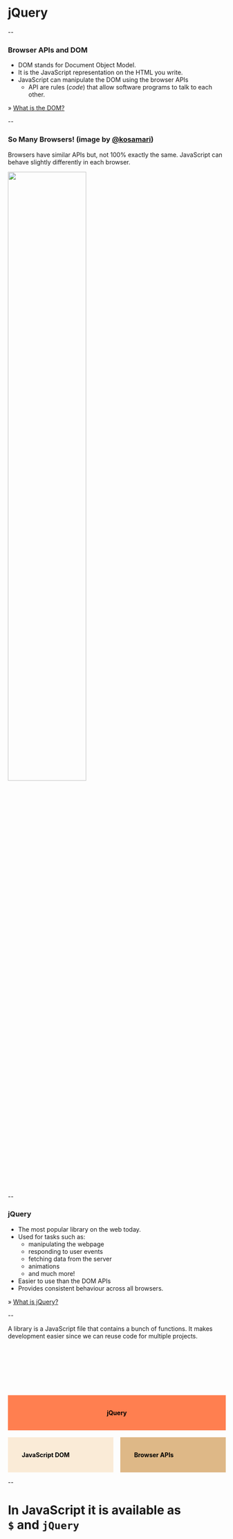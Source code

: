 # jQuery

--

### Browser APIs and DOM

+ DOM stands for Document Object Model.
+ It is the JavaScript representation on the HTML you write.
+ JavaScript can manipulate the DOM using the browser APIs
  + API are rules (_code_) that allow software programs to talk to each other.

<p class="reference-link">
» <a href="https://css-tricks.com/dom/">What is the DOM?</a>
</p>

--

### So Many Browsers! (image by [@kosamari](https://twitter.com/kosamari/media))

Browsers have similar APIs but, not 100% exactly the same. JavaScript can behave slightly differently in each browser.

<image style="height: 60%; width: auto;" src="ASSETS_PATH/jquery/browsers.jpg" />

--

### jQuery

+ The most popular library on the web today.
+ Used for tasks such as:
  + manipulating the webpage
  + responding to user events
  + fetching data from the server
  + animations
  + and much more!
+ Easier to use than the DOM APIs
+ Provides consistent behaviour across all browsers.

<p class="reference-link">
» <a href="https://www.khanacademy.org/computing/computer-programming/html-js-jquery/jquery-intro/v/what-is-jquery">What is jQuery?</a>
</p>

--

A library is a JavaScript file that contains a bunch of functions. It makes development easier since we can reuse code for multiple projects.

<div style="margin-top: 8rem; margin-bottom: 1rem; padding: 2rem; background-color: coral; color: black; font-weight: bold; text-align: center;">
  jQuery
</div>

<div style="display: flex;">
  <div style="flex: 1; padding: 2rem; background-color: antiquewhite; color: black; font-weight: bold; margin-right: 1rem;">
    JavaScript DOM
  </div>

  <div style="flex: 1; padding: 2rem; background-color: burlywood; color: black; font-weight: bold;">
    Browser APIs
  </div>
</div>

--

# In JavaScript it is available as<br/>`$` and `jQuery`
